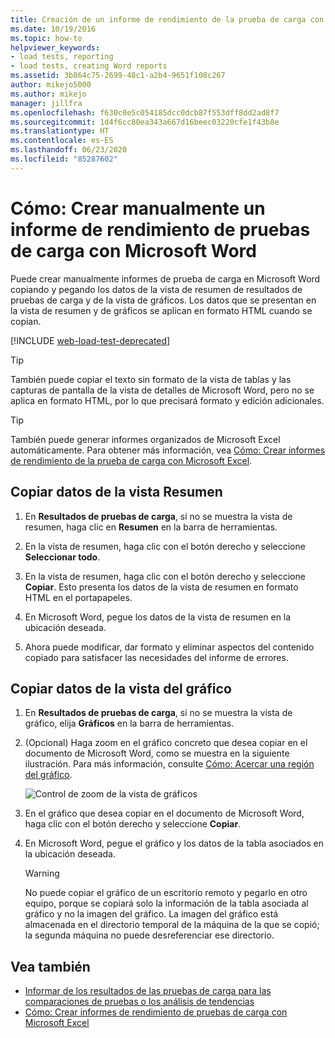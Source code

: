 ```yaml
---
title: Creación de un informe de rendimiento de la prueba de carga con Microsoft Word
ms.date: 10/19/2016
ms.topic: how-to
helpviewer_keywords:
- load tests, reporting
- load tests, creating Word reports
ms.assetid: 3b864c75-2699-48c1-a2b4-9651f108c267
author: mikejo5000
ms.author: mikejo
manager: jillfra
ms.openlocfilehash: f630c0e5c054185dcc0dcb87f553dff8dd2ad8f7
ms.sourcegitcommit: 1d4f6cc80ea343a667d16beec03220cfe1f43b8e
ms.translationtype: HT
ms.contentlocale: es-ES
ms.lasthandoff: 06/23/2020
ms.locfileid: "85287602"
---
```

# <a name="how-to-manually-create-a-load-test-performance-report-using-microsoft-word"></a>Cómo: Crear manualmente un informe de rendimiento de pruebas de carga con Microsoft Word

Puede crear manualmente informes de prueba de carga en Microsoft Word copiando y pegando los datos de la vista de resumen de resultados de pruebas de carga y de la vista de gráficos. Los datos que se presentan en la vista de resumen y de gráficos se aplican en formato HTML cuando se copian.

[!INCLUDE [web-load-test-deprecated](includes/web-load-test-deprecated.md)]

> [!TIP]
> También puede copiar el texto sin formato de la vista de tablas y las capturas de pantalla de la vista de detalles de Microsoft Word, pero no se aplica en formato HTML, por lo que precisará formato y edición adicionales.

> [!TIP]
> También puede generar informes organizados de Microsoft Excel automáticamente. Para obtener más información, vea [Cómo: Crear informes de rendimiento de la prueba de carga con Microsoft Excel](../test/how-to-create-load-test-performance-reports-using-microsoft-excel.md).

## <a name="copy-summary-view-data"></a>Copiar datos de la vista Resumen

1. En **Resultados de pruebas de carga**, si no se muestra la vista de resumen, haga clic en **Resumen** en la barra de herramientas.

2. En la vista de resumen, haga clic con el botón derecho y seleccione **Seleccionar todo**.

3. En la vista de resumen, haga clic con el botón derecho y seleccione **Copiar**. Esto presenta los datos de la vista de resumen en formato HTML en el portapapeles.

4. En Microsoft Word, pegue los datos de la vista de resumen en la ubicación deseada.

5. Ahora puede modificar, dar formato y eliminar aspectos del contenido copiado para satisfacer las necesidades del informe de errores.

## <a name="copy-graph-view-data"></a>Copiar datos de la vista del gráfico

1. En **Resultados de pruebas de carga**, si no se muestra la vista de gráfico, elija **Gráficos** en la barra de herramientas.

2. (Opcional) Haga zoom en el gráfico concreto que desea copiar en el documento de Microsoft Word, como se muestra en la siguiente ilustración. Para más información, consulte [Cómo: Acercar una región del gráfico](../test/how-to-zoom-in-on-a-region-of-the-graph-in-load-test-results.md).

     ![Control de zoom de la vista de gráficos](../test/media/ltest_zoomcontrol.png)

3. En el gráfico que desea copiar en el documento de Microsoft Word, haga clic con el botón derecho y seleccione **Copiar**.

4. En Microsoft Word, pegue el gráfico y los datos de la tabla asociados en la ubicación deseada.

    > [!WARNING]
    > No puede copiar el gráfico de un escritorio remoto y pegarlo en otro equipo, porque se copiará solo la información de la tabla asociada al gráfico y no la imagen del gráfico. La imagen del gráfico está almacenada en el directorio temporal de la máquina de la que se copió; la segunda máquina no puede desreferenciar ese directorio.

## <a name="see-also"></a>Vea también

- [Informar de los resultados de las pruebas de carga para las comparaciones de pruebas o los análisis de tendencias](../test/compare-load-test-results.md)
- [Cómo: Crear informes de rendimiento de pruebas de carga con Microsoft Excel](../test/how-to-create-load-test-performance-reports-using-microsoft-excel.md)
